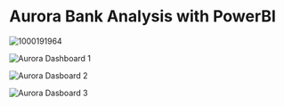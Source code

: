 # Aurora Bank Analysis with PowerBI
![1000191964](https://github.com/user-attachments/assets/fe9e2d3d-9fc0-4e27-a5c3-79c35025b5f9)


![Aurora Dashboard 1](https://github.com/user-attachments/assets/2d3295d7-82d7-409e-9545-10953893500e)

![Aurora Dasboard 2](https://github.com/user-attachments/assets/a4e4f139-ac63-43a3-9d0d-8b04332af5cf)

![Aurora Dasboard 3](https://github.com/user-attachments/assets/326c5594-e5c2-4be6-b65c-97d4db9b2a53)
